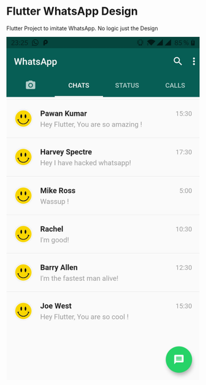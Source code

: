 # Flutter WhatsApp Design

Flutter Project to imitate WhatsApp.
No logic just the Design

![Alt text](whatsapp.jpg?raw=true "Title")